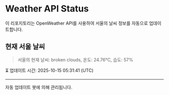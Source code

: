 
# Weather API Status

이 리포지토리는 OpenWeather API를 사용하여 서울의 날씨 정보를 자동으로 업데이트합니다.

## 현재 서울 날씨
> 서울의 현재 날씨: broken clouds, 온도: 24.76°C, 습도: 57%

⏳ 업데이트 시간: 2025-10-15 05:31:41 (UTC)

---
자동 업데이트 봇에 의해 관리됩니다.
